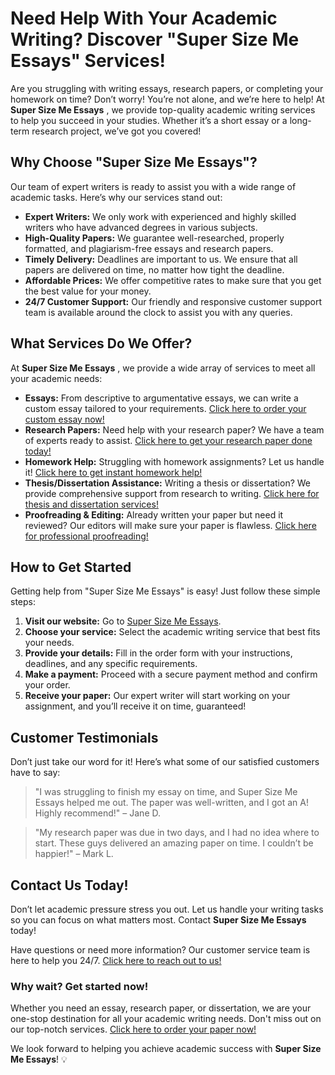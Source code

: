 # Need Help With Your Academic Writing? Discover "Super Size Me Essays" Services!

Are you struggling with writing essays, research papers, or completing your homework on time? Don’t worry! You’re not alone, and we’re here to help! At **Super Size Me Essays** , we provide top-quality academic writing services to help you succeed in your studies. Whether it’s a short essay or a long-term research project, we’ve got you covered!

## Why Choose "Super Size Me Essays"?

Our team of expert writers is ready to assist you with a wide range of academic tasks. Here’s why our services stand out:

- **Expert Writers:** We only work with experienced and highly skilled writers who have advanced degrees in various subjects.
- **High-Quality Papers:** We guarantee well-researched, properly formatted, and plagiarism-free essays and research papers.
- **Timely Delivery:** Deadlines are important to us. We ensure that all papers are delivered on time, no matter how tight the deadline.
- **Affordable Prices:** We offer competitive rates to make sure that you get the best value for your money.
- **24/7 Customer Support:** Our friendly and responsive customer support team is available around the clock to assist you with any queries.

## What Services Do We Offer?

At **Super Size Me Essays** , we provide a wide array of services to meet all your academic needs:

- **Essays:** From descriptive to argumentative essays, we can write a custom essay tailored to your requirements. [Click here to order your custom essay now!](https://tinyurl.com/topessay?keyword=super+size+me+essays)
- **Research Papers:** Need help with your research paper? We have a team of experts ready to assist. [Click here to get your research paper done today!](https://tinyurl.com/topessay?keyword=super+size+me+essays)
- **Homework Help:** Struggling with homework assignments? Let us handle it! [Click here to get instant homework help!](https://tinyurl.com/topessay?keyword=super+size+me+essays)
- **Thesis/Dissertation Assistance:** Writing a thesis or dissertation? We provide comprehensive support from research to writing. [Click here for thesis and dissertation services!](https://tinyurl.com/topessay?keyword=super+size+me+essays)
- **Proofreading & Editing:** Already written your paper but need it reviewed? Our editors will make sure your paper is flawless. [Click here for professional proofreading!](https://tinyurl.com/topessay?keyword=super+size+me+essays)

## How to Get Started

Getting help from "Super Size Me Essays" is easy! Just follow these simple steps:

1. **Visit our website:** Go to [Super Size Me Essays](https://tinyurl.com/topessay?keyword=super+size+me+essays).
2. **Choose your service:** Select the academic writing service that best fits your needs.
3. **Provide your details:** Fill in the order form with your instructions, deadlines, and any specific requirements.
4. **Make a payment:** Proceed with a secure payment method and confirm your order.
5. **Receive your paper:** Our expert writer will start working on your assignment, and you’ll receive it on time, guaranteed!

## Customer Testimonials

Don’t just take our word for it! Here’s what some of our satisfied customers have to say:

> "I was struggling to finish my essay on time, and Super Size Me Essays helped me out. The paper was well-written, and I got an A! Highly recommend!" – Jane D.

> "My research paper was due in two days, and I had no idea where to start. These guys delivered an amazing paper on time. I couldn’t be happier!" – Mark L.

## Contact Us Today!

Don’t let academic pressure stress you out. Let us handle your writing tasks so you can focus on what matters most. Contact **Super Size Me Essays** today!

Have questions or need more information? Our customer service team is here to help you 24/7. [Click here to reach out to us!](https://tinyurl.com/topessay?keyword=super+size+me+essays)

### Why wait? Get started now!

Whether you need an essay, research paper, or dissertation, we are your one-stop destination for all your academic writing needs. Don't miss out on our top-notch services. [Click here to order your paper now!](https://tinyurl.com/topessay?keyword=super+size+me+essays)

We look forward to helping you achieve academic success with **Super Size Me Essays**! 💡
